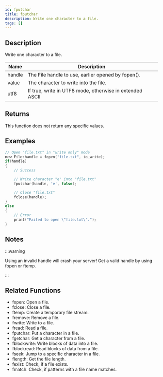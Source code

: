 ```yaml
---
id: fputchar
title: fputchar
description: Write one character to a file.
tags: []
---
```


## Description

Write one character to a file.

| Name   | Description                                              |
| ------ | -------------------------------------------------------- |
| handle | The File handle to use, earlier opened by fopen().       |
| value  | The character to write into the file.                    |
| utf8   | If true, write in UTF8 mode, otherwise in extended ASCII |

## Returns

This function does not return any specific values.

## Examples

```c
// Open "file.txt" in "write only" mode
new File:handle = fopen("file.txt", io_write);
if(handle)
{
	// Success

	// Write character "e" into "file.txt"
	fputchar(handle, 'e', false);

	// Close "file.txt"
	fclose(handle);
}
else
{
	// Error
	print("Failed to open \"file.txt\".");
}
```

## Notes

:::warning

Using an invalid handle will crash your server! Get a valid handle by using fopen or ftemp.

:::

## Related Functions

- fopen: Open a file.
- fclose: Close a file.
- ftemp: Create a temporary file stream.
- fremove: Remove a file.
- fwrite: Write to a file.
- fread: Read a file.
- fputchar: Put a character in a file.
- fgetchar: Get a character from a file.
- fblockwrite: Write blocks of data into a file.
- fblockread: Read blocks of data from a file.
- fseek: Jump to a specific character in a file.
- flength: Get the file length.
- fexist: Check, if a file exists.
- fmatch: Check, if patterns with a file name matches.
